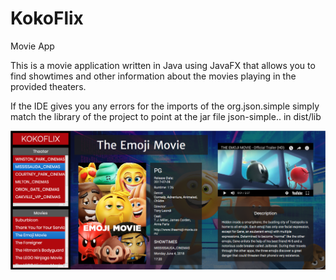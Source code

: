 # KokoFlix
Movie App

This is a movie application written in Java using JavaFX that allows you to find showtimes and other information about the movies playing in the provided theaters.

If the IDE gives you any errors for the imports of the org.json.simple simply match the library of the project
to point at the jar file json-simple.. in dist/lib

![app screenshot](https://github.com/tranarthur/KokoFlix/blob/master/screenshots/kokoflix.png)
